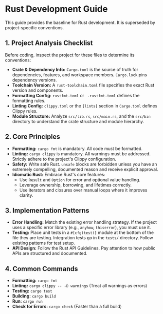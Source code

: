 # Rust Development Guide

This guide provides the baseline for Rust development. It is superseded by project-specific conventions.

## 1. Project Analysis Checklist

Before coding, inspect the project for these files to determine its conventions:

- **Crate & Dependency Info:** `Cargo.toml` is the source of truth for dependencies, features, and workspace members. `Cargo.lock` pins dependency versions.
- **Toolchain Version:** A `rust-toolchain.toml` file specifies the exact Rust version and components.
- **Formatting Config:** `rustfmt.toml` or ` .rustfmt.toml` defines the formatting rules.
- **Linting Config:** `clippy.toml` or the `[lints]` section in `Cargo.toml` defines Clippy rules.
- **Module Structure:** Analyze `src/lib.rs`, `src/main.rs`, and the `src/bin` directory to understand the crate structure and module hierarchy.

## 2. Core Principles

- **Formatting:** `cargo fmt` is mandatory. All code must be formatted.
- **Linting:** `cargo clippy` is mandatory. All warnings must be addressed. Strictly adhere to the project's Clippy configuration.
- **Safety:** Write safe Rust. `unsafe` blocks are forbidden unless you have an extremely compelling, documented reason and receive explicit approval.
- **Idiomatic Rust:** Embrace Rust's core features:
  - Use `Result` and `Option` for error and optional value handling.
  - Leverage ownership, borrowing, and lifetimes correctly.
  - Use iterators and closures over manual loops where it improves clarity.

## 3. Implementation Patterns

- **Error Handling:** Match the existing error handling strategy. If the project uses a specific error library (e.g., `anyhow`, `thiserror`), you must use it.
- **Testing:** Place unit tests in a `#[cfg(test)]` module at the bottom of the file they are testing. Integration tests go in the `tests/` directory. Follow existing patterns for test setup.
- **API Design:** Follow the Rust API Guidelines. Pay attention to how public APIs are structured and documented.

## 4. Common Commands

- **Formatting:** `cargo fmt`
- **Linting:** `cargo clippy -- -D warnings` (Treat all warnings as errors)
- **Testing:** `cargo test`
- **Building:** `cargo build`
- **Run:** `cargo run`
- **Check for Errors:** `cargo check` (Faster than a full build)
